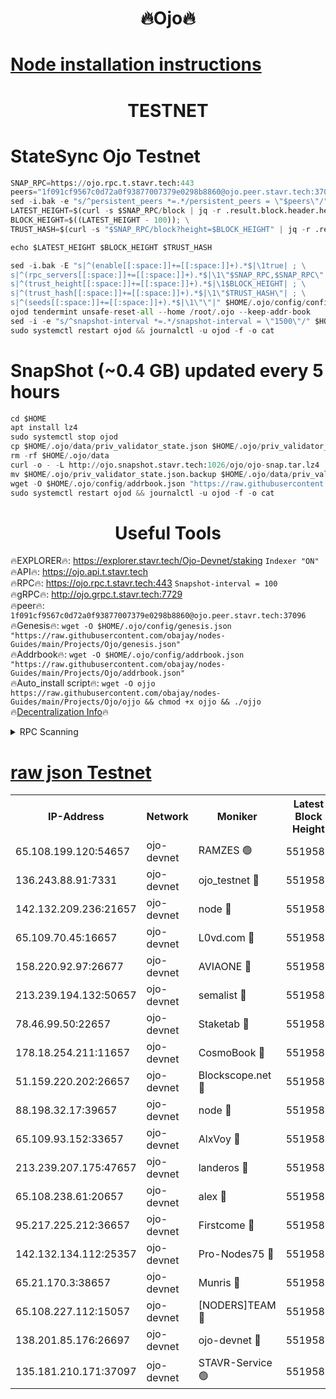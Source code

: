 <h1 align="center"> 🔥Ojo🔥</h1>

[Node installation instructions](https://github.com/obajay/nodes-Guides/tree/main/Projects/Ojo)
=

<h1 align="center"> TESTNET</h1>

# StateSync Ojo Testnet
```python
SNAP_RPC=https://ojo.rpc.t.stavr.tech:443
peers="1f091cf9567c0d72a0f93877007379e0298b8860@ojo.peer.stavr.tech:37096"
sed -i.bak -e "s/^persistent_peers *=.*/persistent_peers = \"$peers\"/" $HOME/.ojo/config/config.toml
LATEST_HEIGHT=$(curl -s $SNAP_RPC/block | jq -r .result.block.header.height); \
BLOCK_HEIGHT=$((LATEST_HEIGHT - 100)); \
TRUST_HASH=$(curl -s "$SNAP_RPC/block?height=$BLOCK_HEIGHT" | jq -r .result.block_id.hash)

echo $LATEST_HEIGHT $BLOCK_HEIGHT $TRUST_HASH

sed -i.bak -E "s|^(enable[[:space:]]+=[[:space:]]+).*$|\1true| ; \
s|^(rpc_servers[[:space:]]+=[[:space:]]+).*$|\1\"$SNAP_RPC,$SNAP_RPC\"| ; \
s|^(trust_height[[:space:]]+=[[:space:]]+).*$|\1$BLOCK_HEIGHT| ; \
s|^(trust_hash[[:space:]]+=[[:space:]]+).*$|\1\"$TRUST_HASH\"| ; \
s|^(seeds[[:space:]]+=[[:space:]]+).*$|\1\"\"|" $HOME/.ojo/config/config.toml
ojod tendermint unsafe-reset-all --home /root/.ojo --keep-addr-book
sed -i -e "s/^snapshot-interval *=.*/snapshot-interval = \"1500\"/" $HOME/.ojo/config/app.toml
sudo systemctl restart ojod && journalctl -u ojod -f -o cat
```
# SnapShot (~0.4 GB) updated every 5 hours
```python
cd $HOME
apt install lz4
sudo systemctl stop ojod
cp $HOME/.ojo/data/priv_validator_state.json $HOME/.ojo/priv_validator_state.json.backup
rm -rf $HOME/.ojo/data
curl -o - -L http://ojo.snapshot.stavr.tech:1026/ojo/ojo-snap.tar.lz4 | lz4 -c -d - | tar -x -C $HOME/.ojo --strip-components 2
mv $HOME/.ojo/priv_validator_state.json.backup $HOME/.ojo/data/priv_validator_state.json
wget -O $HOME/.ojo/config/addrbook.json "https://raw.githubusercontent.com/obajay/nodes-Guides/main/Projects/Ojo/addrbook.json"
sudo systemctl restart ojod && journalctl -u ojod -f -o cat
```
 <h1 align="center"> Useful Tools</h1>

🔥EXPLORER🔥:        https://explorer.stavr.tech/Ojo-Devnet/staking        `Indexer "ON"` \
🔥API🔥:                     https://ojo.api.t.stavr.tech \
🔥RPC🔥:                    https://ojo.rpc.t.stavr.tech:443              `Snapshot-interval = 100` \
🔥gRPC🔥:                  http://ojo.grpc.t.stavr.tech:7729 \
🔥peer🔥:                   `1f091cf9567c0d72a0f93877007379e0298b8860@ojo.peer.stavr.tech:37096` \
🔥Genesis🔥:    ```wget -O $HOME/.ojo/config/genesis.json "https://raw.githubusercontent.com/obajay/nodes-Guides/main/Projects/Ojo/genesis.json"``` \
🔥Addrbook🔥:    ```wget -O $HOME/.ojo/config/addrbook.json "https://raw.githubusercontent.com/obajay/nodes-Guides/main/Projects/Ojo/addrbook.json"``` \
🔥Auto_install script🔥: ```wget -O ojjo https://raw.githubusercontent.com/obajay/nodes-Guides/main/Projects/Ojo/ojjo && chmod +x ojjo && ./ojjo``` \
🔥[Decentralization Info](https://github.com/obajay/StateSync-snapshots/tree/main/Projects/Ojo/Decentralization)🔥



<details>
<summary>RPC Scanning</summary>

<h2 align="center"> We scan nodes in real time every 4 hours. And we provide the final result of RPC endpoints.
We cannot influence the operation of these nodes in any way. </h2>


```python
If Voting Power is higher than 0 --> then the Node is a validator of the network and may be subject to attack and be a potential threat to the chain.
```
```python
We marked such validators with a red symbol
```

</details>

[raw json Testnet](https://rpc-check.ojot.stavr.tech/ojot/rpc-ojot-result.json)
=


<table><tr><th>IP-Address</th><th>Network</th><th>Moniker</th><th>Latest Block Height</th><th>Earliest Block Height</th><th>Catching Up</th><th>Tx Index</th><th>Voting Power</th><th>Scan Time</th></tr><tr><td>65.108.199.120:54657</td><td>ojo-devnet</td><td>RAMZES 🟢</td><td>5519580</td><td>306156</td><td>False</td><td>on</td><td>0</td><td>2024-02-20T03:27:42.273667789UTC</td></tr><tr><td>136.243.88.91:7331</td><td>ojo-devnet</td><td>ojo_testnet 🔴</td><td>5519582</td><td>308845</td><td>False</td><td>on</td><td>1000</td><td>2024-02-20T03:27:50.700499133UTC</td></tr><tr><td>142.132.209.236:21657</td><td>ojo-devnet</td><td>node 🔴</td><td>5519584</td><td>350001</td><td>False</td><td>on</td><td>1999</td><td>2024-02-20T03:28:04.239064319UTC</td></tr><tr><td>65.109.70.45:16657</td><td>ojo-devnet</td><td>L0vd.com 🔴</td><td>5519585</td><td>695918</td><td>False</td><td>off</td><td>998</td><td>2024-02-20T03:28:12.419876701UTC</td></tr><tr><td>158.220.92.97:26677</td><td>ojo-devnet</td><td>AVIAONE 🔴</td><td>5519583</td><td>2754001</td><td>False</td><td>on</td><td>19926</td><td>2024-02-20T03:27:59.199110839UTC</td></tr><tr><td>213.239.194.132:50657</td><td>ojo-devnet</td><td>semalist 🔴</td><td>5519580</td><td>3223522</td><td>False</td><td>on</td><td>21037</td><td>2024-02-20T03:27:42.536524709UTC</td></tr><tr><td>78.46.99.50:22657</td><td>ojo-devnet</td><td>Staketab 🔴</td><td>5519585</td><td>4254801</td><td>False</td><td>on</td><td>1276</td><td>2024-02-20T03:28:12.672183970UTC</td></tr><tr><td>178.18.254.211:11657</td><td>ojo-devnet</td><td>CosmoBook 🔴</td><td>5519584</td><td>4392001</td><td>False</td><td>off</td><td>1047</td><td>2024-02-20T03:28:06.623281755UTC</td></tr><tr><td>51.159.220.202:26657</td><td>ojo-devnet</td><td>Blockscope.net 🔴</td><td>5519580</td><td>4425001</td><td>False</td><td>on</td><td>1930</td><td>2024-02-20T03:27:41.602976370UTC</td></tr><tr><td>88.198.32.17:39657</td><td>ojo-devnet</td><td>node 🔴</td><td>5519584</td><td>4710001</td><td>False</td><td>on</td><td>97867</td><td>2024-02-20T03:28:06.857199664UTC</td></tr><tr><td>65.109.93.152:33657</td><td>ojo-devnet</td><td>AlxVoy 🔴</td><td>5519584</td><td>4943001</td><td>False</td><td>on</td><td>4491415</td><td>2024-02-20T03:28:03.892460835UTC</td></tr><tr><td>213.239.207.175:47657</td><td>ojo-devnet</td><td>landeros 🔴</td><td>5519583</td><td>4967924</td><td>False</td><td>off</td><td>11083</td><td>2024-02-20T03:27:59.433087459UTC</td></tr><tr><td>65.108.238.61:20657</td><td>ojo-devnet</td><td>alex 🔴</td><td>5519580</td><td>5131001</td><td>False</td><td>on</td><td>11359</td><td>2024-02-20T03:27:41.940552530UTC</td></tr><tr><td>95.217.225.212:36657</td><td>ojo-devnet</td><td>Firstcome 🔴</td><td>5519581</td><td>5251946</td><td>False</td><td>on</td><td>13566</td><td>2024-02-20T03:27:48.280023793UTC</td></tr><tr><td>142.132.134.112:25357</td><td>ojo-devnet</td><td>Pro-Nodes75 🔴</td><td>5519581</td><td>5419581</td><td>False</td><td>on</td><td>24651</td><td>2024-02-20T03:27:45.464978960UTC</td></tr><tr><td>65.21.170.3:38657</td><td>ojo-devnet</td><td>Munris 🔴</td><td>5519581</td><td>5419581</td><td>False</td><td>off</td><td>20123</td><td>2024-02-20T03:27:47.946116939UTC</td></tr><tr><td>65.108.227.112:15057</td><td>ojo-devnet</td><td>[NODERS]TEAM 🔴</td><td>5519585</td><td>5419585</td><td>False</td><td>off</td><td>9999</td><td>2024-02-20T03:28:11.637227801UTC</td></tr><tr><td>138.201.85.176:26697</td><td>ojo-devnet</td><td>ojo-devnet 🔴</td><td>5519585</td><td>5419585</td><td>False</td><td>on</td><td>1000024000</td><td>2024-02-20T03:28:11.987802110UTC</td></tr><tr><td>135.181.210.171:37097</td><td>ojo-devnet</td><td>STAVR-Service 🟢</td><td>5519580</td><td>5518001</td><td>False</td><td>on</td><td>0</td><td>2024-02-20T03:27:43.168029378UTC</td></tr></table>
